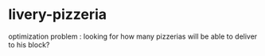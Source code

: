 # livery-pizzeria
optimization problem : looking for how many pizzerias will be able to deliver to his block?
